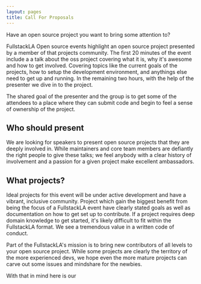```yaml
---
layout: pages
title: Call For Proposals 
---
```


Have an open source project you want to bring some attention to?

FullstackLA Open source events highlight an open source project presented by a member of that projects community. The first 20 minutes of the event include a a talk about the oss project covering what it is, why it's awesome and how to get involved. Covering topics like the current goals of the projects, how to setup the development environment, and anythings else need to get up and running. In the remaining two hours, with the help of the presenter we dive in to the project.

The shared goal of the presenter and the group is to get some of the attendees to a place where they can submit code and begin to feel a sense of ownership of the project.

## Who should present

We are looking for speakers to present open source projects that they are deeply involved in. While maintainers and core team members are defiantly the right people to give these talks; we feel anybody with a clear history of involvement and a passion for a given project make excellent ambassadors.

## What projects?

Ideal projects for this event will be under active development and have a vibrant, inclusive community. Project which gain the biggest benefit from being the focus of a FullstackLA event have clearly stated goals as well as documentation on how to get set up to contribute. If a project requires deep domain knowledge to get started, it's likely difficult to fit within the FullstackLA format. We see a tremendous value in a written code of conduct. 

Part of the FullstackLA's mission is to bring new contributors of all levels to your open source project. While some projects are clearly the territory of the more experienced devs, we hope even the more mature projects can carve out some issues and mindshare for the newbies. 

With that in mind here is our
